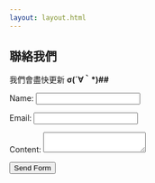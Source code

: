 ```yaml
---
layout: layout.html
---
```

## 聯絡我們

<p>我們會盡快更新 <b>σ(´∀｀*)##</b> </p>
<style>
  #workemail {display: none;}
</style>
<form action="https://formsubmit.co/pcms0canteen@gmail.com" method="post">
  <p>
    <label>Name:
      <input type="text" name="name">
    </label>    
  </p>
  <p>
    <label for="email">Email:</label>
    <input type="email" id="email" name="email">    
    <input type="email" id="workemail" name="_honey">
  </p>
   <p>
    <label for="content">Content:</label>
    <textarea name="content" id="content"></textarea>
  </p>
  <input type="hidden" name="_next" value="https://demo-20200516.netlify.app/thanks">
  <input type="hidden" name="_captcha" value="false">
  <input type="submit" value="Send Form">
</form>
  
